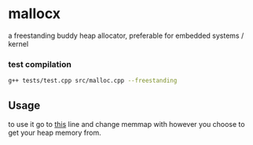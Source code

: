 # mallocx
a freestanding buddy heap allocator, preferable for embedded systems / kernel

### test compilation
```sh
g++ tests/test.cpp src/malloc.cpp --freestanding
```

## Usage
to use it go to [this](https://github.com/HACKE-RC/mallocx/blob/4dbe4f4e229d0a3c98fcaa2db241d2f9236e0045/malloc.cpp#L9) line and change memmap with however you choose to get your heap memory from.
